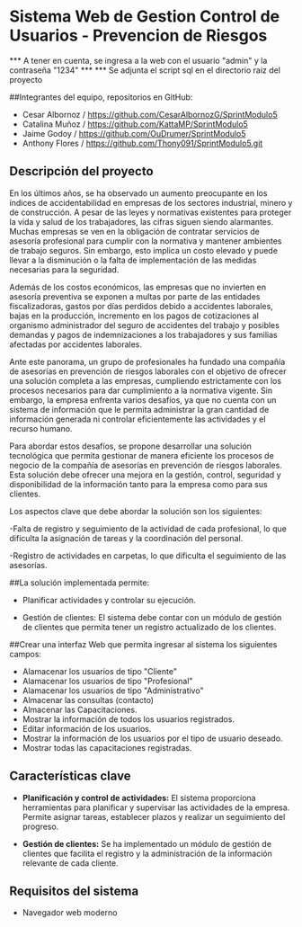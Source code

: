 # Sistema Web de Gestion Control de Usuarios - Prevencion de Riesgos #

*** A tener en cuenta, se ingresa a la web con el usuario "admin" y la contraseña "1234" ***
*** Se adjunta el script sql en el directorio raiz del proyecto

##Integrantes del equipo, repositorios en GitHub:
 - Cesar Albornoz / https://github.com/CesarAlbornozG/SprintModulo5
 - Catalina Muñoz / https://github.com/KattaMP/SprintModulo5
 - Jaime Godoy / https://github.com/OuDrumer/SprintModulo5
 - Anthony Flores / https://github.com/Thony091/SprintModulo5.git

## Descripción del proyecto

En los últimos años, se ha observado un aumento preocupante en los índices de accidentabilidad en empresas de los sectores industrial, minero y de construcción. A pesar de las leyes y normativas existentes para proteger la vida y salud de los trabajadores, las cifras siguen siendo alarmantes. Muchas empresas se ven en la obligación de contratar servicios de asesoría profesional para cumplir con la normativa y mantener ambientes de trabajo seguros. Sin embargo, esto implica un costo elevado y puede llevar a la disminución o la falta de implementación de las medidas necesarias para la seguridad.

Además de los costos económicos, las empresas que no invierten en asesoría preventiva se exponen a multas por parte de las entidades fiscalizadoras, gastos por días perdidos debido a accidentes laborales, bajas en la producción, incremento en los pagos de cotizaciones al organismo administrador del seguro de accidentes del trabajo y posibles demandas y pagos de indemnizaciones a los trabajadores y sus familias afectadas por accidentes laborales.

Ante este panorama, un grupo de profesionales ha fundado una compañía de asesorías en prevención de riesgos laborales con el objetivo de ofrecer una solución completa a las empresas, cumpliendo estrictamente con los procesos necesarios para dar cumplimiento a la normativa vigente. Sin embargo, la empresa enfrenta varios desafíos, ya que no cuenta con un sistema de información que le permita administrar la gran cantidad de información generada ni controlar eficientemente las actividades y el recurso humano.

Para abordar estos desafíos, se propone desarrollar una solución tecnológica que permita gestionar de manera eficiente los procesos de negocio de la compañía de asesorías en prevención de riesgos laborales. Esta solución debe ofrecer una mejora en la gestión, control, seguridad y disponibilidad de la información tanto para la empresa como para sus clientes.

Los aspectos clave que debe abordar la solución son los siguientes:
 
 -Falta de registro y seguimiento de la actividad de cada profesional, lo que dificulta la asignación de tareas y la coordinación del personal.
 
 -Registro de actividades en carpetas, lo que dificulta el seguimiento de las asesorías.

##La solución implementada permite:

 - Planificar actividades y controlar su ejecución.

 - Gestión de clientes: El sistema debe contar con un módulo de gestión de clientes que permita tener un registro actualizado de los clientes.

##Crear una interfaz Web que permita ingresar al sistema los siguientes campos:
 - Alamacenar los usuarios de tipo "Cliente"
 - Alamacenar los usuarios de tipo "Profesional"
 - Alamacenar los usuarios de tipo "Administrativo"
 - Almacenar las consultas (contacto)
 - Almacenar las Capacitaciones.
 - Mostrar la información de todos los usuarios registrados.
 - Editar información de los usuarios.
 - Mostrar la información de los usuarios por el tipo de usuario deseado.
 - Mostrar todas las capacitaciones registradas.

## Características clave

- **Planificación y control de actividades:** El sistema proporciona herramientas para planificar y supervisar las actividades de la empresa. Permite asignar tareas, establecer plazos y realizar un seguimiento del progreso.

- **Gestión de clientes:** Se ha implementado un módulo de gestión de clientes que facilita el registro y la administración de la información relevante de cada cliente.

## Requisitos del sistema

- Navegador web moderno

